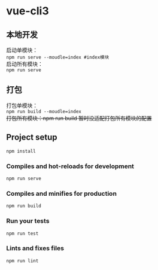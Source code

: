 # vue-cli3

## 本地开发
启动单模块：  
`npm run serve --moudle=index #index模块`  
启动所有模块：  
`npm run serve`  

## 打包  
打包单模块：  
`npm run build --moudle=index`  
<del>打包所有模块：npm run build 暂时没适配打包所有模块的配置</del>  


## Project setup
```
npm install
```

### Compiles and hot-reloads for development
```
npm run serve
```

### Compiles and minifies for production
```
npm run build
```

### Run your tests
```
npm run test
```

### Lints and fixes files
```
npm run lint
```
